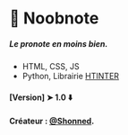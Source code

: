 # 💼 Noobnote
##### Le pronote en moins bien.
+ HTML, CSS, JS
+ Python, Librairie [HTINTER](http://nsi.bordonaro.fr/doc/fiche_htinter.html)
#### [Version] ➤ 1.0 ⬇️

#### Créateur : [@Shonned](https://www.instagram.com/kiilixxn/).
